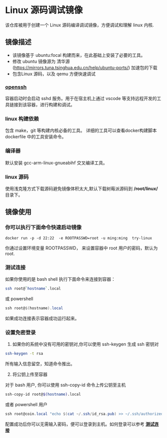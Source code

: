 # Linux 源码调试镜像

该仓库被用于创建一个 Linux 源码编译调试镜像，方便调试和理解 linux 内核. 

## 镜像描述

- 该镜像基于 ubuntu:focal 构建而来，在此基础上安装了必要的工具。
- 修改 ubuntu 镜像源为 清华源 (https://mirrors.tuna.tsinghua.edu.cn/help/ubuntu-ports/) 加速包的下载 
- 包含Linux 源码，以及 qemu 方便快速调试

### [openssh](https://man.openbsd.org/sshd.8)

容器启动时会启动 sshd 服务。用于在宿主机上通过 vscode 等支持远程开发的工具链接到该容器，进行构建和调试。

### linux 构建依赖

包含 make，git 等构建内核必备的工具。
详细的工具可以查看docker构建脚本 dockerfile 中的工具安装命令。

### 编译器

默认安装 gcc-arm-linux-gnueabihf 交叉编译工具。

### linux 源码

使用浅克隆方式下载源码避免镜像体积太大,默认下载树莓派源码到 **/root/linux/** 目录下。

## 镜像使用

### 你可以执行下面命令快速启动镜像

```
docker run -p -d 22:22  -e ROOTPASSWD=root -u ming:ming  try-linux
```
你通过设置环境变量 ROOTPASSWD， 来设置容器中 root 用户的密码，默认为 root.


### 测试连接

如果你使用的是 bash shell 执行下面命令来连接到容器：

```bash
ssh root@`hostname`.local
```

或 powershell

```powershell
ssh root@$(hostname).local
```

如果成功连接表示容器成功运行起来。

### 设置免密登录

1. 如果你的系统中没有可用的密钥对,你可以使用 ssh-keygen 生成 ssh 密钥对

```bash
ssh-keygen -t rsa
```

所有输入信息留空，知道命令推出。

2. 将公钥上传至容器

对于 bash 用户, 你可以使用 ssh-copy-id 命令上传公钥至主机

```bash
ssh-copy-id root@$(hostname).local
```

或者 powershell 用户

```powershell
ssh root@coin.local "echo $(cat ~/.ssh/id_rsa.pub) >> ~/.ssh/authorized_keys"
```

配置成功后你可以无需输入密码，便可以登录到主机。如何登录可以参考 [**测试连接**](#测试连接)
